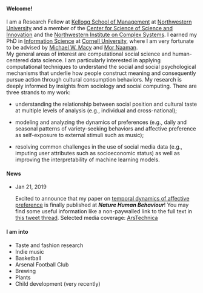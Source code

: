 
#### Welcome!
I am a Research Fellow at [Kellogg School of Management](https://www.kellogg.northwestern.edu/) at [Northwestern University](https://www.northwestern.edu/) and a member of the [Center for Science of Science and Innovation](https://www.kellogg.northwestern.edu/research/science-of-science.aspx) and the [Northwestern Institute on Complex Systems](https://www.nico.northwestern.edu/). I earned my PhD in [Information Science](https://infosci.cornell.edu/) at [Cornell University](https://www.cornell.edu/), where I am very fortunate to be advised by [Michael W. Macy](https://sociology.cornell.edu/michael-macy) and [Mor Naaman](https://people.jacobs.cornell.edu/mor/).
<br/>
My general areas of interest are computational social science and human-centered data science. I am particularly interested in applying computational techniques to understand the social and social psychological mechanisms that underlie how people construct meaning and consequently pursue action through cultural consumption behaviors. My research is deeply informed by insights from sociology and social computing. There are three strands to my work: 

- understanding the relationship between social position and cultural taste at multiple levels of analysis (e.g., individual and cross-national);

- modeling and analyzing the dynamics of preferences (e.g., daily and seasonal patterns of variety-seeking behaviors and affective preference as self-exposure to external stimuli such as music);

- resolving common challenges in the use of social media data (e.g., imputing user attributes such as socioeconomic status) as well as improving the interpretability of machine learning models.

#### News
- Jan 21, 2019 <p>Excited to announce that my paper on [temporal dynamics of affective preference](https://www.nature.com/articles/s41562-018-0508-z) is finally published at ***Nature Human Behaviour***! You may find some useful information like a non-paywalled link to the full text in [this tweet thread](https://twitter.com/mansumansu/status/1088117173778821121). Selected media coverage: [ArsTechnica](https://arstechnica.com/science/2019/01/spotify-data-shows-how-music-preferences-change-with-latitude/)</p>

#### I am into
- Taste and fashion research
- Indie music
- Basketball
- Arsenal Football Club
- Brewing
- Plants
- Child development (very recently)
